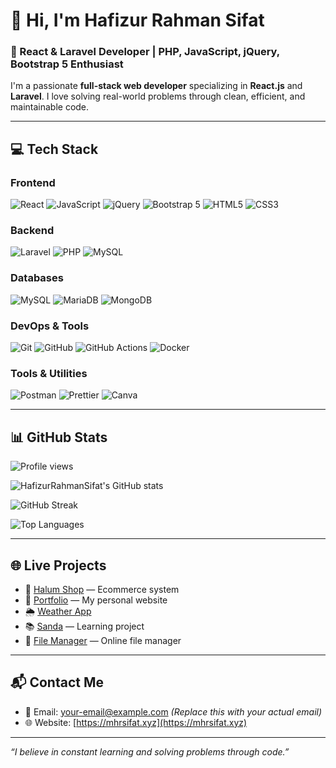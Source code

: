 # 👋 Hi, I'm Hafizur Rahman Sifat

### 🚀 React & Laravel Developer | PHP, JavaScript, jQuery, Bootstrap 5 Enthusiast

I'm a passionate **full-stack web developer** specializing in **React.js** and **Laravel**. I love solving real-world problems through clean, efficient, and maintainable code.

---

## 💻 Tech Stack

### Frontend
![React](https://img.shields.io/badge/React-20232A?style=for-the-badge&logo=react&logoColor=61DAFB)
![JavaScript](https://img.shields.io/badge/JavaScript-F7DF1E?style=for-the-badge&logo=javascript&logoColor=black)
![jQuery](https://img.shields.io/badge/jQuery-0769AD?style=for-the-badge&logo=jquery&logoColor=white)
![Bootstrap 5](https://img.shields.io/badge/Bootstrap-7952B3?style=for-the-badge&logo=bootstrap&logoColor=white)
![HTML5](https://img.shields.io/badge/HTML5-E34F26?style=for-the-badge&logo=html5&logoColor=white)
![CSS3](https://img.shields.io/badge/CSS3-1572B6?style=for-the-badge&logo=css3&logoColor=white)

### Backend
![Laravel](https://img.shields.io/badge/Laravel-FC1F24?style=for-the-badge&logo=laravel&logoColor=white)
![PHP](https://img.shields.io/badge/PHP-777BB4?style=for-the-badge&logo=php&logoColor=white)
![MySQL](https://img.shields.io/badge/MySQL-4479A1?style=for-the-badge&logo=mysql&logoColor=white)

### Databases
![MySQL](https://img.shields.io/badge/MySQL-4479A1?style=for-the-badge&logo=mysql&logoColor=white)
![MariaDB](https://img.shields.io/badge/MariaDB-003545?style=for-the-badge&logo=mariadb&logoColor=white)
![MongoDB](https://img.shields.io/badge/MongoDB-47A248?style=for-the-badge&logo=mongodb&logoColor=white)

### DevOps & Tools
![Git](https://img.shields.io/badge/Git-F05032?style=for-the-badge&logo=git&logoColor=white)
![GitHub](https://img.shields.io/badge/GitHub-181717?style=for-the-badge&logo=github&logoColor=white)
![GitHub Actions](https://img.shields.io/badge/GitHub_Actions-2088FF?style=for-the-badge&logo=github-actions&logoColor=white)
![Docker](https://img.shields.io/badge/Docker-2496ED?style=for-the-badge&logo=docker&logoColor=white)

### Tools & Utilities
![Postman](https://img.shields.io/badge/Postman-FF6C37?style=for-the-badge&logo=postman&logoColor=white)
![Prettier](https://img.shields.io/badge/Prettier-F7B93E?style=for-the-badge&logo=prettier&logoColor=black)
![Canva](https://img.shields.io/badge/Canva-00C4CC?style=for-the-badge&logo=canva&logoColor=white)

---

## 📊 GitHub Stats

![Profile views](https://komarev.com/ghpvc/?username=HafizurRahmanSifat&label=Profile%20views&color=0e75b6&style=flat)

![HafizurRahmanSifat's GitHub stats](https://github-readme-stats.vercel.app/api?username=HafizurRahmanSifat&show_icons=true&theme=react&hide_title=true)

![GitHub Streak](https://github-readme-streak-stats.herokuapp.com/?user=HafizurRahmanSifat&theme=react)

![Top Languages](https://github-readme-stats.vercel.app/api/top-langs/?username=HafizurRahmanSifat&layout=compact&theme=react)

---

## 🌐 Live Projects

- 🛒 [Halum Shop](https://halum.mhrsifat.xyz) — Ecommerce system
- 🌟 [Portfolio](https://mhrsifat.xyz) — My personal website
- 🌦️ [Weather App](https://weather.mhrsifat.xyz)
- 📚 [Sanda](https://sanda.mhrsifat.xyz) — Learning project
- 📁 [File Manager](https://cdn.mhrsifat.xyz) — Online file manager

---

## 📬 Contact Me

- 📧 Email: your-email@example.com *(Replace this with your actual email)*
- 🌐 Website: [https://mhrsifat.xyz](https://mhrsifat.xyz)

---

_“I believe in constant learning and solving problems through code.”_
